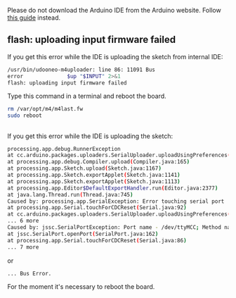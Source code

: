 Please do not download the Arduino IDE from the Arduino website. Follow [this guide](!Getting_Started/Use_as_an_Arduino) instead.

## flash: uploading input firmware failed
If you get this error while the IDE is uploading the sketch from internal IDE:

``` bash
/usr/bin/udooneo-m4uploader: line 86: 11091 Bus
error              $up "$INPUT" 2>&1
flash: uploading input firmware failed
```

Type this command in a terminal and reboot the board.

``` bash
rm /var/opt/m4/m4last.fw
sudo reboot
```


##
If you get this error while the IDE is uploading the sketch:

``` bash
processing.app.debug.RunnerException
at cc.arduino.packages.uploaders.SerialUploader.uploadUsingPreferences(SerialUploader.java:131)
at processing.app.debug.Compiler.upload(Compiler.java:165)
at processing.app.Sketch.upload(Sketch.java:1167)
at processing.app.Sketch.exportApplet(Sketch.java:1141)
at processing.app.Sketch.exportApplet(Sketch.java:1113)
at processing.app.Editor$DefaultExportHandler.run(Editor.java:2377)
at java.lang.Thread.run(Thread.java:745)
Caused by: processing.app.SerialException: Error touching serial port '/dev/ttyMCC'.
at processing.app.Serial.touchForCDCReset(Serial.java:92)
at cc.arduino.packages.uploaders.SerialUploader.uploadUsingPreferences(SerialUploader.java:120)
... 6 more
Caused by: jssc.SerialPortException: Port name - /dev/ttyMCC; Method name - openPort(); Exception type - Port busy.
at jssc.SerialPort.openPort(SerialPort.java:162)
at processing.app.Serial.touchForCDCReset(Serial.java:86)
... 7 more
```

or

``` bash
... Bus Error.
```

For the moment it's necessary to reboot the board.
